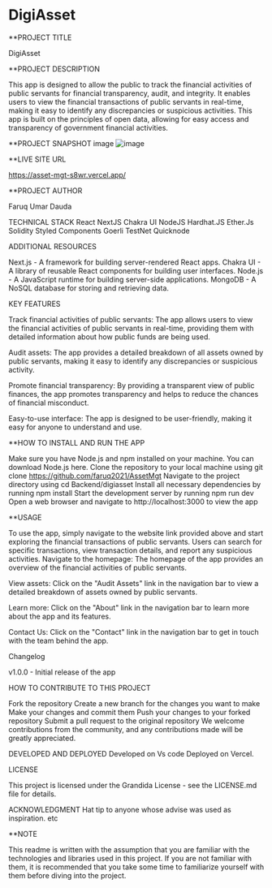 # DigiAsset
**PROJECT TITLE

DigiAsset

**PROJECT DESCRIPTION

This app is designed to allow the public to track the financial activities of public servants for financial transparency, audit, and integrity. It enables users to view the financial transactions of public servants in real-time, making it easy to identify any discrepancies or suspicious activities. This app is built on the principles of open data, allowing for easy access and transparency of government financial activities.

**PROJECT SNAPSHOT image
![image](https://user-images.githubusercontent.com/78708123/214106449-93d09a52-d582-4dcc-b634-f081db7cc23f.png)


**LIVE SITE URL

https://asset-mgt-s8wr.vercel.app/

**PROJECT AUTHOR

Faruq Umar Dauda

TECHNICAL STACK React NextJS Chakra UI NodeJS Hardhat.JS Ether.Js Solidity Styled Components Goerli TestNet Quicknode

ADDITIONAL RESOURCES

Next.js - A framework for building server-rendered React apps. Chakra UI - A library of reusable React components for building user interfaces. Node.js - A JavaScript runtime for building server-side applications. MongoDB - A NoSQL database for storing and retrieving data.

KEY FEATURES

Track financial activities of public servants: The app allows users to view the financial activities of public servants in real-time, providing them with detailed information about how public funds are being used.

Audit assets: The app provides a detailed breakdown of all assets owned by public servants, making it easy to identify any discrepancies or suspicious activity.

Promote financial transparency: By providing a transparent view of public finances, the app promotes transparency and helps to reduce the chances of financial misconduct.

Easy-to-use interface: The app is designed to be user-friendly, making it easy for anyone to understand and use.

**HOW TO INSTALL AND RUN THE APP

Make sure you have Node.js and npm installed on your machine. You can download Node.js here. Clone the repository to your local machine using git clone https://github.com/faruq2021/AssetMgt Navigate to the project directory using cd Backend/digiasset Install all necessary dependencies by running npm install Start the development server by running npm run dev Open a web browser and navigate to http://localhost:3000 to view the app

**USAGE

To use the app, simply navigate to the website link provided above and start exploring the financial transactions of public servants. Users can search for specific transactions, view transaction details, and report any suspicious activities. Navigate to the homepage: The homepage of the app provides an overview of the financial activities of public servants.

View assets: Click on the "Audit Assets" link in the navigation bar to view a detailed breakdown of assets owned by public servants.

Learn more: Click on the "About" link in the navigation bar to learn more about the app and its features.

Contact Us: Click on the "Contact" link in the navigation bar to get in touch with the team behind the app.

Changelog

v1.0.0 - Initial release of the app

HOW TO CONTRIBUTE TO THIS PROJECT

Fork the repository Create a new branch for the changes you want to make Make your changes and commit them Push your changes to your forked repository Submit a pull request to the original repository We welcome contributions from the community, and any contributions made will be greatly appreciated.

DEVELOPED AND DEPLOYED Developed on Vs code Deployed on Vercel.

LICENSE

This project is licensed under the Grandida License - see the LICENSE.md file for details.

ACKNOWLEDGMENT Hat tip to anyone whose advise was used as inspiration. etc

**NOTE

This readme is written with the assumption that you are familiar with the technologies and libraries used in this project. If you are not familiar with them, it is recommended that you take some time to familiarize yourself with them before diving into the project.
